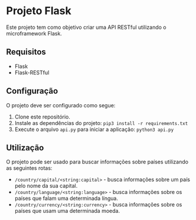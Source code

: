 # Projeto Flask

Este projeto tem como objetivo criar uma API RESTful utilizando o microframework Flask.

## Requisitos

* Flask
* Flask-RESTful

## Configuração

O projeto deve ser configurado como segue:

1. Clone este repositório.
2. Instale as dependências do projeto: `pip3 install -r requirements.txt`
4. Execute o arquivo `api.py` para iniciar a aplicação: `python3 api.py`

## Utilização

O projeto pode ser usado para buscar informações sobre países utilizando as seguintes rotas:

* `/country/capital/<string:capital>` - busca informações sobre um país pelo nome da sua capital.
* `/country/language/<string:language>` - busca informações sobre os países que falam uma determinada língua.
* `/country/currency/<string:currency>` - busca informações sobre os países que usam uma determinada moeda.
